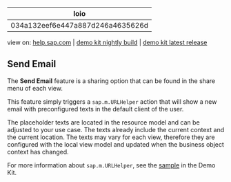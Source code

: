 | loio |
| -----|
| 034a132eef6e447a887d246a4635626d |

<div id="loio">

view on: [help.sap.com](https://help.sap.com/viewer/DRAFT/3237636b137e43519a20ad5513c49ccb/latest/en-US/034a132eef6e447a887d246a4635626d.html) | [demo kit nightly build](https://openui5nightly.hana.ondemand.com/#/topic/034a132eef6e447a887d246a4635626d) | [demo kit latest release](https://openui5.hana.ondemand.com/#/topic/034a132eef6e447a887d246a4635626d)</div>
<!-- loio034a132eef6e447a887d246a4635626d -->

## Send Email

The **Send Email** feature is a sharing option that can be found in the share menu of each view.

This feature simply triggers a `sap.m.URLHelper` action that will show a new email with preconfigured texts in the default client of the user.

The placeholder texts are located in the resource model and can be adjusted to your use case. The texts already include the current context and the current location. The texts may vary for each view, therefore they are configured with the local view model and updated when the business object context has changed.

For more information about `sap.m.URLHelper`, see the [sample](https://openui5.hana.ondemand.com/explored.html#/entity/sap.m.UrlHelper/samples) in the Demo Kit.

